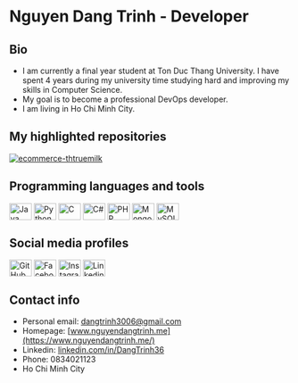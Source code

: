 # Nguyen Dang Trinh - Developer
## Bio
 - I am currently a final year student at Ton Duc Thang University. I have spent 4 years during my university time studying hard and improving my skills in Computer Science.
 - My goal is to become a professional DevOps developer.
 - I am living in Ho Chi Minh City.

## My highlighted repositories
<div>
    <p>
        <a href="https://github.com/dangtrinh3006/ecommerce-thtruemilk.git">
        <img src="https://github-readme-stats.vercel.app/api/pin/?username=dangtrinh3006&repo=ecommerce-thtruemilk" alt="ecommerce-thtruemilk"/>
        </a>
    </p>
</div>


## Programming languages and tools
<p align="left">
<img align="center" src="https://cdn.jsdelivr.net/npm/simple-icons@3.0.1/icons/java.svg" alt="Java" height="30" width="40"/>
<img align="center" src="https://cdn.jsdelivr.net/npm/simple-icons@3.0.1/icons/python.svg" alt="Python" height="30" width="40"/>
<img align="center" src="https://cdn.jsdelivr.net/npm/simple-icons@3.0.1/icons/c.svg" alt="C" height="30" width="40"/>
<img align="center" src="https://cdn.jsdelivr.net/npm/simple-icons@3.0.1/icons/csharp.svg" alt="C#" height="30" width="40"/>
<img align="center" src="https://cdn.jsdelivr.net/npm/simple-icons@3.0.1/icons/php.svg" alt="PHP" height="30" width="40"/>
<img align="center" src="https://cdn.jsdelivr.net/npm/simple-icons@3.0.1/icons/mongodb.svg" alt="MongoDB" height="30" width="40"/>
<img align="center" src="https://cdn.jsdelivr.net/npm/simple-icons@3.0.1/icons/mysql.svg" alt="MySQL" height="30" width="40"/>
</p>


## Social media profiles
<p align="left">
<a href="https://github.com/dangtrinh3006"><img align="center" src="https://cdn.jsdelivr.net/npm/simple-icons@3.0.1/icons/github.svg" alt="GitHub" height="30" width="40"/></a>
<a href="https://www.facebook.com/DangTrinh3006"><img align="center" src="https://cdn.jsdelivr.net/npm/simple-icons@3.0.1/icons/facebook.svg" alt="Facebook" height="30" width="40"/></a>
<a href="https://instagram.com/n.dangtrinh"><img align="center" src="https://cdn.jsdelivr.net/npm/simple-icons@3.0.1/icons/instagram.svg" alt="Instagram" height="30" width="40"/></a>
<a href="https://www.linkedin.com/in/DangTrinh36"><img align="center" src="https://cdn.jsdelivr.net/npm/simple-icons@3.0.1/icons/linkedin.svg" alt="Linkedin" height="30" width="40"/></a>
</p>


## Contact info
- Personal email: dangtrinh3006@gmail.com
- Homepage: [www.nguyendangtrinh.me](https://www.nguyendangtrinh.me/)
- Linkedin: [linkedin.com/in/DangTrinh36](https://www.linkedin.com/in/dangtrinh36)
- Phone: 0834021123
- Ho Chi Minh City

